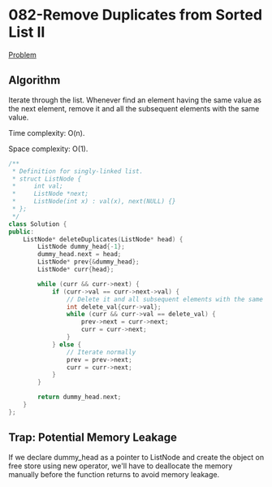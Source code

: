 # 082-Remove Duplicates from Sorted List II

[Problem](https://leetcode.com/problems/remove-duplicates-from-sorted-list-ii/)

## Algorithm

Iterate through the list. Whenever find an element having the same value as the next element, remove it and all the subsequent elements with the same value.

Time complexity: O(n).

Space complexity: O(1).

```c++
/**
 * Definition for singly-linked list.
 * struct ListNode {
 *     int val;
 *     ListNode *next;
 *     ListNode(int x) : val(x), next(NULL) {}
 * };
 */
class Solution {
public:
    ListNode* deleteDuplicates(ListNode* head) {
        ListNode dummy_head{-1};
        dummy_head.next = head;
        ListNode* prev{&dummy_head};
        ListNode* curr{head};

        while (curr && curr->next) {
            if (curr->val == curr->next->val) {
                // Delete it and all subsequent elements with the same value
                int delete_val{curr->val};
                while (curr && curr->val == delete_val) {
                    prev->next = curr->next;
                    curr = curr->next;
                }
            } else {
                // Iterate normally
                prev = prev->next;
                curr = curr->next;
            }
        }

        return dummy_head.next;
    }
};
```

## Trap: Potential Memory Leakage

If we declare dummy_head as a pointer to ListNode and create the object on free store using new operator, we'll have to deallocate the memory manually before the function returns to avoid memory leakage.
